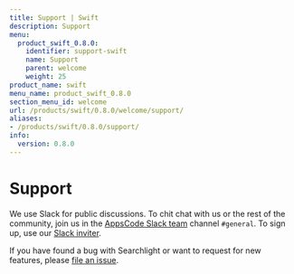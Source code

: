 ```yaml
---
title: Support | Swift
description: Support
menu:
  product_swift_0.8.0:
    identifier: support-swift
    name: Support
    parent: welcome
    weight: 25
product_name: swift
menu_name: product_swift_0.8.0
section_menu_id: welcome
url: /products/swift/0.8.0/welcome/support/
aliases:
- /products/swift/0.8.0/support/
info:
  version: 0.8.0
---
```


# Support

We use Slack for public discussions. To chit chat with us or the rest of the community, join us in the [AppsCode Slack team](https://appscode.slack.com/messages/C0XQFLGRM/details/) channel `#general`. To sign up, use our [Slack inviter](https://slack.appscode.com/).

If you have found a bug with Searchlight or want to request for new features, please [file an issue](https://github.com/appscode/swift/issues/new).
